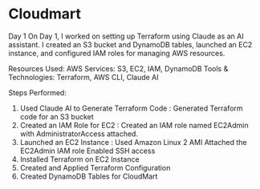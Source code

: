 # Cloudmart

Day 1
On Day 1, I worked on setting up Terraform using Claude as an AI assistant. I created an S3 bucket and DynamoDB tables, launched an EC2 instance, and configured IAM roles for managing AWS resources.

Resources Used:
AWS Services: S3, EC2, IAM, DynamoDB
Tools & Technologies: Terraform, AWS CLI, Claude AI

Steps Performed:
1. Used Claude AI to Generate Terraform Code : Generated Terraform code for an S3 bucket
2. Created an IAM Role for EC2 : Created an IAM role named EC2Admin with AdministratorAccess attached.
3. Launched an EC2 Instance :
Used Amazon Linux 2 AMI
Attached the EC2Admin IAM role
Enabled SSH access
4. Installed Terraform on EC2 Instance
5. Created and Applied Terraform Configuration
6. Created DynamoDB Tables for CloudMart



